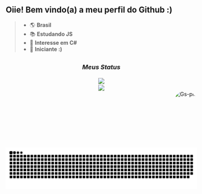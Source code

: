 ## Oiie! Bem vindo(a) a meu perfil do Github :)

> - 🌎 **Brasil**
> - 📚 **Estudando JS**
> - 📘 **Interesse em C#**
> - 🌱 **Iniciante :)**

##

### <div align="center">**_Meus Status_**</div>
  <a href="https://github.com/i-dont-have-a-name">
  <div align="center"><img height="180em" src="https://github-readme-stats.vercel.app/api?username=i-dont-have-a-name&show_icons=true&theme=radical&include_all_commits=true&count_private=true" align="center" /></div>
  <div align="center"><img height="180em" src="https://github-readme-stats.vercel.app/api/top-langs/?username=i-dont-have-a-name&layout=compact&langs_count=7&theme=radical" align="center" /></div>
  <img align="right" alt="Gs-pic" height="150" style="border-radius:50px;" src="https://media.discordapp.net/attachments/761308712576221285/899500491170521108/gifUm.gif?width=490&height=490">

</div>

##

![Cobrinha](https://github.com/i-dont-have-a-name/i-dont-have-a-name/blob/output/github-contribution-grid-snake.svg)
